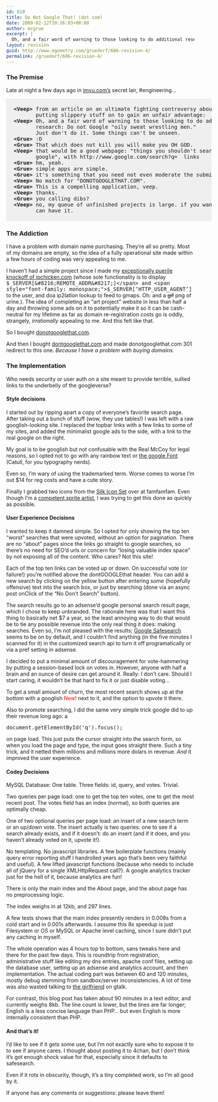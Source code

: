 ```yaml
---
id: 610
title: Do Not Google That! (dot com)
date: 2009-02-12T20:26:03+00:00
author: mcgrue
excerpt: |
  Oh, and a fair word of warning to those looking to do additional research: Do not Google "oily sweat wrestling men." Just don't do it. Some things can't be unseen.
layout: revision
guid: http://www.egometry.com/gruedorf/606-revision-4/
permalink: /gruedorf/606-revision-4/
---
```

### The Premise

Late at night a few days ago in [imvu.com&#8217;s](http://imvu.com) secret lair, #engineering&#8230;

<pre style="width: 510px; padding: 20px;  background-color: #efefef;"><b>&lt;Veep></b> from an article on an ultimate fighting controversy about a guy
       putting slippery stuff on to gain an unfair advantage:
<b>&lt;Veep></b> Oh, and a fair word of warning to those looking to do additional
       research: Do not Google "oily sweat wrestling men." 
       Just don't do it. Some things can't be unseen.
<b>&lt;Grue></b> :D
<b>&lt;Grue></b> That which does not kill you will make you OH GOD.
<b>&lt;Veep></b> that would be a good webpage: "things you shouldn't search for on
       google", with http://www.google.com/search?q=  links
<b>&lt;Grue></b> hm, yeah.
<b>&lt;Grue></b> simple apps are simple.
<b>&lt;Grue></b> it's something that you need not even moderate the submission to.
<b>&lt;Veep></b> No match for "DONOTGOOGLETHAT.COM".
<b>&lt;Grue></b> This is a compelling application, veep.
<b>&lt;Veep></b> thanks.
<b>&lt;Grue></b> you calling dibs?
<b>&lt;Veep></b> no, my queue of unfinished projects is large. if you want it, you 
       can have it.
</pre>

### The Addiction

I have a problem with domain name purchasing. They&#8217;re all so pretty. Most of my domains are empty, so the idea of a fully operational site made within a few hours of coding was very appealing to me. 

I haven&#8217;t had a simple project since I made my [exceptionally puerile knockoff of ipchicken.com](http://ipbeer.com) (whose sole functionality is to display <span style="font-family: monospace;">$_SERVER[&#8216;REMOTE_ADDR&#8217;]</span> and <span style="font-family: monospace;">$_SERVER[&#8216;HTTP_USER_AGENT&#8217;]</span> to the user, and doa ip2latlon lookup to feed to gmaps. Oh: and a <s>gif</s> png of urine.). The idea of completing an &#8220;art project&#8221; website in less than half a day and throwing some ads on it to potentially make it so it can be cash-neutral for my lifetime as far as domain re-registration costs go is oddly, strangely, _irrationally_ appealing to me. And this felt like that.

So I bought <a href=http://donotgooglethat.com/>donotgooglethat.com</a>.

And then I bought <a href=http://dontgooglethat.com/>dontgooglethat.com</a> and made donotgooglethat.com 301 redirect to this one. _Because I have a problem with buying domains_.

### The Implementation

Who needs security or user auth on a site meant to provide terrible, sullied links to the underbelly of the googleverse?

#### Style decisions

I started out by ripping apart a copy of everyone&#8217;s favorite search page. After taking out a bunch of stuff (wow, they use tables!) I was left with a raw googlish-looking site. I replaced the topbar links with a few links to some of my sites, and added the minimalist google ads to the side, with a link to the real google on the right. 

My goal is to be googlish but not confusable with the Real McCoy for legal reasons, so I opted not to go with any rainbow text or [the google Font](http://www.identifont.com/show?HF) (Catull, for you typography nerds).

Even so, I&#8217;m wary of using the trademarked term. Worse comes to worse I&#8217;m out $14 for reg costs and have a cute story.

Finally I grabbed two icons from the <a href=http://www.famfamfam.com/archive/silk-icons-thats-your-lot/>Silk Icon Set</a> over at famfamfam. Even though I&#8217;m a <a href=http://www.verge-rpg.com/gallery/gallery.php?sully>competent sprite artist</a>, I was trying to get this done as quickly as possible.

#### User Experience Decisions

I wanted to keep it damned simple. So I opted for only showing the top ten &#8220;worst&#8221; searches that were upvoted, without an option for pagination. There are no &#8220;about&#8221; pages since the links go straight to google searches, so there&#8217;s no need for SEO&#8217;d urls or concern for &#8220;losing valuable index space&#8221; by not exposing all of the content. Who cares? Not this site!

Each of the top ten links can be voted up or down. On successful vote (or failure!) you&#8217;re notified above the dontGOOGLEthat header. You can add a new search by clicking on the yellow button after entering some (hopefully offensive) text into the search box, or just by searching (done via an async post onClick of the &#8220;No Don&#8217;t Search&#8221; button).

The search results go to an adsense&#8217;d google personal search result page, which I chose to keep unbranded. The rationale here was that I want this thing to basically net $7 a year, so the least annoying way to do that would be to tie any possible revenue into the only real thing it does: making searches. Even so, I&#8217;m not pleased with the results; <a href=http://twitter.com/benmcgraw/status/1205056882>Google Safesearch</a> seems to be on by default, and I couldn&#8217;t find anything (in the five minutes I scanned for it) in the customized search api to turn it off programatically or via a pref setting in adsense. 

I decided to put a minimal amount of discouragement for vote-hammering by putting a session-based lock on votes in. However, anyone with half a brain and an ounce of desire can get around it. Really: I don&#8217;t care. Should I start caring, it wouldn&#8217;t be that hard to fix it or just disable voting&#8230;

To get a small amount of churn, the most recent search shows up at the bottom with a googlish <font color=red>New!</font> next to it, and the option to upvote it there.

Also to promote searching, I did the same very simple trick google did to up their revenue long ago: a 

<pre>document.getElementById('q').focus();</pre>

on page load. This just puts the cursor straight into the search form, so when you load the page and type, the input goes straight there. Such a tiny trick, and it netted them millions and millions more dolars in revenue. _And_ it improved the user experience.

#### Codey Decisions

MySQL Database: One table. Three fields: id, query, and votes. Trivial.

Two queries per page load: one to get the top ten votes, one to get the most recent post. The votes field has an index (normal), so both queries are optimally cheap.

One of two optional queries per page load: an insert of a new search term or an up/down vote. The insert actually is two queries: one to see if a search already exists, and if it doesn&#8217;t: do an insert (and if it does, and you haven&#8217;t already voted on it, upvote it!). 

No templating. No javascript libraries. A few boilerplate functions (mainly query error reporting stuff I handrolled years ago that&#8217;s been very faithful and useful). A few lifted javascript functions (because who needs to include all of jQuery for a single XMLHttpRequest call?). A google analytics tracker just for the hell of it, because analytics are fun!

There is only the main index and the About page, and the about page has no preprocessing logic. 

The index weighs in at 12kb, and 297 lines.

A few tests shows that the main index presently renders in 0.008s from a cold start and in 0.001s afterwards. I assume this 8x speedup is just Filesystem or OS or MySQL or Apache level caching, since I sure didn&#8217;t put any caching in myself.

The whole operation was 4 hours top to bottom, sans tweaks here and there for the past few days. This is roundtrip from registration, administrative stuff like editing my dns entries, apache conf files, setting up the database user, setting up an adsense and analytics account, and then implementation. The actual coding part was between 60 and 120 minutes, mostly debug stemming from sandbox/server inconsistencies. A lot of time was also wasted talking to [the girlfriend](http://sheisept.com) on gtalk.

For contrast, this blog post has taken about 90 minutes in a text editor, and currently weighs 8kb. The line count is lower, but the lines are far longer; English is a less concise language than PHP&#8230; but even English is more internally consistent than PHP.

#### And that&#8217;s it!

I&#8217;d like to see if it gets some use, but I&#8217;m not exactly sure who to expose it to to see if anyone cares. I thought about posting it to 4chan, but I don&#8217;t think it&#8217;s got enough shock value for that, especially since it defaults to safesearch. 

Even if it rots in obscurity, though, it&#8217;s a tiny completed work, so I&#8217;m all good by it. 

If anyone has any comments or suggestions: please leave them!